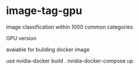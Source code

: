 # image-tag-gpu
image classification within 1000 common categories


GPU version

avaiable for building docker image

use nvidia-docker build .
	nvidia-docker-compose up
